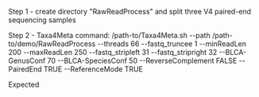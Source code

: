 
Step 1 - create directory "RawReadProcess" and split three V4 paired-end sequencing samples

Step 2 - Taxa4Meta command: /path-to/Taxa4Meta.sh --path /path-to/demo/RawReadProcess --threads 66 --fastq_truncee 1 --minReadLen 200 --maxReadLen 250 --fastq_stripleft 31 --fastq_stripright 32 --BLCA-GenusConf 70 --BLCA-SpeciesConf 50 --ReverseComplement FALSE --PairedEnd TRUE --ReferenceMode TRUE

Expected 

          
